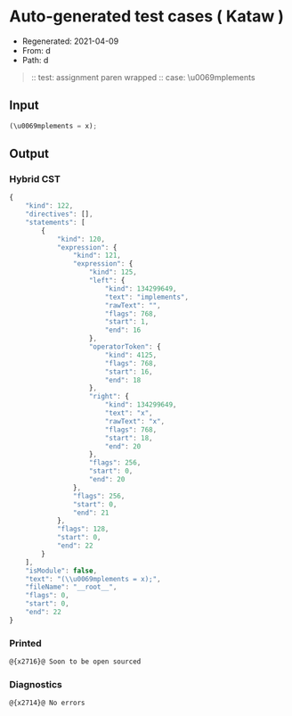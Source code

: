 # Auto-generated test cases ( Kataw )
- Regenerated: 2021-04-09
- From: d
- Path: d
> :: test: assignment paren wrapped
> :: case: \u0069mplements
## Input

`````js
(\u0069mplements = x);
`````

## Output

### Hybrid CST

```javascript
{
    "kind": 122,
    "directives": [],
    "statements": [
        {
            "kind": 120,
            "expression": {
                "kind": 121,
                "expression": {
                    "kind": 125,
                    "left": {
                        "kind": 134299649,
                        "text": "implements",
                        "rawText": "",
                        "flags": 768,
                        "start": 1,
                        "end": 16
                    },
                    "operatorToken": {
                        "kind": 4125,
                        "flags": 768,
                        "start": 16,
                        "end": 18
                    },
                    "right": {
                        "kind": 134299649,
                        "text": "x",
                        "rawText": "x",
                        "flags": 768,
                        "start": 18,
                        "end": 20
                    },
                    "flags": 256,
                    "start": 0,
                    "end": 20
                },
                "flags": 256,
                "start": 0,
                "end": 21
            },
            "flags": 128,
            "start": 0,
            "end": 22
        }
    ],
    "isModule": false,
    "text": "(\\u0069mplements = x);",
    "fileName": "__root__",
    "flags": 0,
    "start": 0,
    "end": 22
}
```

### Printed

```javascript
@{x2716}@ Soon to be open sourced
```

### Diagnostics

```javascript
@{x2714}@ No errors
```

